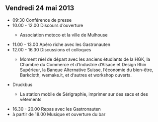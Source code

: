 ## Vendredi 24 mai 2013

* <span>09:30</span> Conférence de presse 
*   <span>10.00 - 12.00</span> Discours d’ouverture
    * <p>Association motoco et la ville de Mulhouse</p>
*   <span>11.00 - 13.00</span> Apéro riche avec les Gastronauten 
*   <span>12.00 - 16.30</span> Discussions et colloques
    * <p>Moment réel de départ avec les anciens étudiants de la HGK, la Chambre du Commerce et d‘Industrie d’Alsace et Design Rhin Supérieur, la Banque Alternative Suisse, l‘économie du bien-être, Barkcloth, wemake.it, et d‘autres et workshop ouverts.</p>
*   <span>Druckbus</span>
    * <p>La station mobile de Sérigraphie, imprimer sur des sacs et des vêtements</p>
*   <span>16.30 - 20.00</span> Repas avec les Gastronauten
*   <span>à partir de 18.00</span> Musique et ouverture du bar